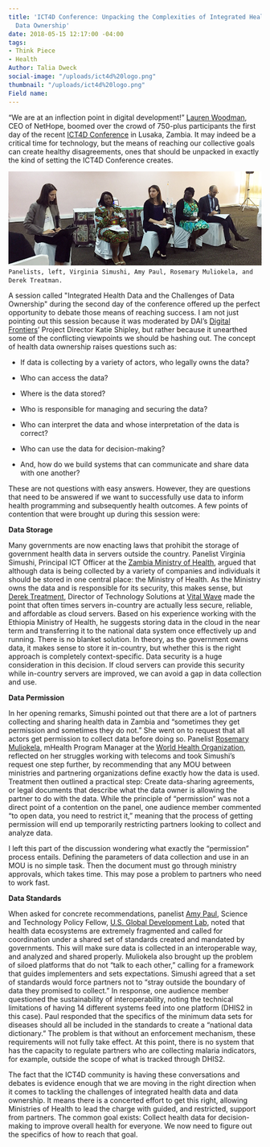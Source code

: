 ```yaml
---
title: 'ICT4D Conference: Unpacking the Complexities of Integrated Health Data and
  Data Ownership'
date: 2018-05-15 12:17:00 -04:00
tags:
- Think Piece
- Health
Author: Talia Dweck
social-image: "/uploads/ict4d%20logo.png"
thumbnail: "/uploads/ict4d%20logo.png"
Field name: 
---
```


“We are at an inflection point in digital development!” [Lauren Woodman](https://nethope.org/staff/lauren-woodman/), CEO of NetHope, boomed over the crowd of 750-plus participants the first day of the recent [ICT4D Conference](https://www.ict4dconference.org/) in Lusaka, Zambia. It may indeed be a critical time for technology, but the means of reaching our collective goals can create healthy disagreements, ones that should be unpacked in exactly the kind of setting the ICT4D Conference creates.

<!--more-->

![ICT4D pic2.jpg](/uploads/ICT4D%20pic2.jpg)`Panelists, left, Virginia Simushi, Amy Paul, Rosemary Muliokela, and Derek Treatman.`

A session called "Integrated Health Data and the Challenges of Data Ownership" during the second day of the conference offered up the perfect opportunity to debate those means of reaching success. I am not just pointing out this session because it was moderated by DAI’s [Digital Frontiers](https://www.dai.com/our-work/projects/worldwide-digital-frontiers-df)’ Project Director Katie Shipley, but rather because it unearthed some of the conflicting viewpoints we should be hashing out. The concept of health data ownership raises questions such as:

* If data is collecting by a variety of actors, who legally owns the data?

* Who can access the data?

* Where is the data stored?

* Who is responsible for managing and securing the data?

* Who can interpret the data and whose interpretation of the data is correct?

* Who can use the data for decision-making?

* And, how do we build systems that can communicate and share data with one another?

These are not questions with easy answers. However, they are questions that need to be answered if we want to successfully use data to inform health programming and subsequently health outcomes. A few points of contention that were brought up during this session were:

**Data Storage**

Many governments are now enacting laws that prohibit the storage of government health data in servers outside the country. Panelist Virginia Simushi, Principal ICT Officer at the [Zambia Ministry of Health](http://www.moh.gov.zm/), argued that although data is being collected by a variety of companies and individuals it should be stored in one central place: the Ministry of Health. As the Ministry owns the data and is responsible for its security, this makes sense, but [Derek Treatment](http://vitalwave.com/team/derek-treatman/), Director of Technology Solutions at [Vital Wave](http://vitalwave.com/) made the point that often times servers in-country are actually less secure, reliable, and affordable as cloud servers. Based on his experience working with the Ethiopia Ministry of Health, he suggests storing data in the cloud in the near term and transferring it to the national data system once effectively up and running. There is no blanket solution. In theory, as the government owns data, it makes sense to store it in-country, but whether this is the right approach is completely context-specific. Data security is a huge consideration in this decision. If cloud servers can provide this security while in-country servers are improved, we can avoid a gap in data collection and use.

**Data Permission**

In her opening remarks, Simushi pointed out that there are a lot of partners collecting and sharing health data in Zambia and “sometimes they get permission and sometimes they do not.” She went on to request that all actors get permission to collect data before doing so. Panelist [Rosemary Muliokela](https://www.linkedin.com/in/rosemary-k-muliokela-59a0b317/), mHealth Program Manager at the [World Health Organization](http://www.who.int/), reflected on her struggles working with telecoms and took Simushi’s request one step further, by recommending that any MOU between ministries and partnering organizations define exactly how the data is used. Treatment then outlined a practical step: Create data-sharing agreements, or legal documents that describe what the data owner is allowing the partner to do with the data. While the principle of “permission” was not a direct point of a contention on the panel, one audience member commented “to open data, you need to restrict it,” meaning that the process of getting permission will end up temporarily restricting partners looking to collect and analyze data.

I left this part of the discussion wondering what exactly the “permission” process entails. Defining the parameters of data collection and use in an MOU is no simple task. Then the document must go through ministry approvals, which takes time. This may pose a problem to partners who need to work fast.

**Data Standards**

When asked for concrete recommendations, panelist [Amy Paul](https://www.linkedin.com/in/amy-paul-70276917/), Science and Technology Policy Fellow, [U.S. Global Development Lab](https://www.usaid.gov/GlobalDevLab/about), noted that health data ecosystems are extremely fragmented and called for coordination under a shared set of standards created and mandated by governments. This will make sure data is collected in an interoperable way, and analyzed and shared properly. Muliokela also brought up the problem of siloed platforms that do not “talk to each other,” calling for a framework that guides implementers and sets expectations. Simushi agreed that a set of standards would force partners not to “stray outside the boundary of data they promised to collect.” In response, one audience member questioned the sustainability of interoperability, noting the technical limitations of having 14 different systems feed into one platform (DHIS2 in this case). Paul responded that the specifics of the minimum data sets for diseases should all be included in the standards to create a “national data dictionary.” The problem is that without an enforcement mechanism, these requirements will not fully take effect. At this point, there is no system that has the capacity to regulate partners who are collecting malaria indicators, for example, outside the scope of what is tracked through DHIS2.

The fact that the ICT4D community is having these conversations and debates is evidence enough that we are moving in the right direction when it comes to tackling the challenges of integrated health data and data ownership. It means there is a concerted effort to get this right, allowing Ministries of Health to lead the charge with guided, and restricted, support from partners. The common goal exists: Collect health data for decision-making to improve overall health for everyone. We now need to figure out the specifics of how to reach that goal.